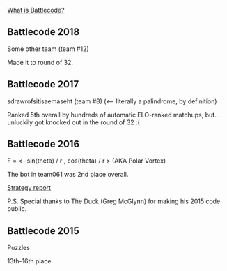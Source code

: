 
[What is Battlecode?](http://www.battlecode.org/)

## Battlecode 2018

Some other team (team #12)

Made it to round of 32.

## Battlecode 2017

sdrawrofsitisaemaseht (team #8) (<-- literally a palindrome, by definition)

Ranked 5th overall by hundreds of automatic ELO-ranked matchups, but... unluckily got knocked out in the round of 32 :(

## Battlecode 2016

F = < -sin(theta) / r , cos(theta) / r > (AKA Polar Vortex)

The bot in team061 was 2nd place overall.

[Strategy report](https://docs.google.com/document/d/132tMZHL0MaxyW_pqoHgDzkqlObx7lupAHxuFqhkuUyc/edit?usp=sharing)

P.S. Special thanks to The Duck (Greg McGlynn) for making his 2015 code public.


## Battlecode 2015

Puzzles

13th-16th place

